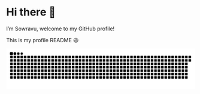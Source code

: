 # Hi there 👋
I’m Sowravu, welcome to my GitHub profile!

This is my profile README 😃





![Snake animation](https://raw.githubusercontent.com/sowravu/sowravu/output/snake.svg)







